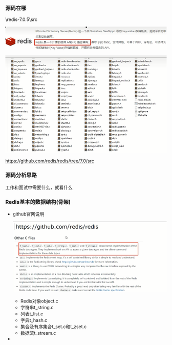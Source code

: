 ### 源码在哪

\redis-7.0.5\src

![](images/1.redis编写语言.jpg)

![](images/2.redis源码包.jpg)

https://github.com/redis/redis/tree/7.0/src

### 源码分析思路

工作和面试中需要什么，就看什么

### Redis基本的数据结构(骨架)

- github官网说明

  ![](images/3.Redis源码官网说明.jpg)

  - Redis对象object.c
  - 字符串t_string.c
  - 列表t_list.c
  - 字典t_hash.c
  - 集合及有序集合t_set.c和t_zset.c
  - 数据流t_stream.c

- 









